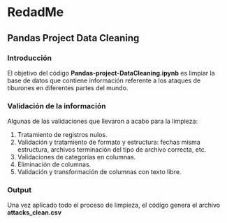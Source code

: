 ﻿# RedadMe
## Pandas Project Data Cleaning

### Introducción
El objetivo del código **Pandas-project-DataCleaning.ipynb** es limpiar la base de datos que contiene información referente a los ataques de tiburones en diferentes partes del mundo.

### Validación de la información
Algunas de las validaciones que llevaron a acabo para la limpieza:
1. Tratamiento de registros nulos.
2. Validación y tratamiento de formato y estructura: fechas misma estructura, archivos terminación del tipo de archivo correcta, etc.
3. Validaciones de categorías en columnas.
4. Eliminación de columnas.
5. Validación y transformación de columnas con texto libre.

### Output
Una vez aplicado todo el proceso de limpieza, el código genera el archivo **attacks_clean.csv**


